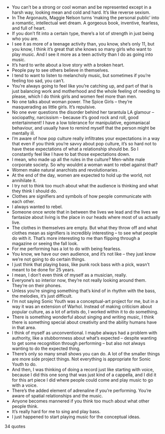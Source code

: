  - You can’t be a strong or cool woman and be represented except in a harsh way, looking mean and cold and hard. It’s like reverse sexism.
 - In The Argonauts, Maggie Nelson turns ‘making the personal public’ into a romantic, intellectual wet dream. A gorgeous book, inventive, fearless, and full of heart.
 - If you don’t fit into a certain type, there’s a lot of strength in just being who you are.
 - I see it as more of a teenage activity than, you know, she’s only 11, but you know, I think it’s great that she knows so many girls who want to play music. And I see it more as a teen activity than I do as going into music.
 - It’s hard to write about a love story with a broken heart.
 - People pay to see others believe in themselves.
 - I tend to want to listen to melancholy music, but sometimes if you’re feeling too sad, you can’t.
 - You’re always going to feel like you’re catching up, and part of that is just balancing work and motherhood and the whole feeling of needing to please, which I do think girls and women feel more than men.
 - No one talks about woman power. The Spice Girls – they’re masquerading as little girls. It’s repulsive.
 - No one ever questions the disorder behind her tarantula LA glamour – sociopathy, narcissism – because it’s good rock and roll, good entertainment! I have a low tolerance for manipulative, egomaniacal behaviour, and usually have to remind myself that the person might be mentally ill.
 - I’m aware of how pop culture really infiltrates your expectations in a way that even if you think you’re savvy about pop culture, it’s so hard not to have these expectations of what a relationship should be. So I constantly feel like I have to bat those expectations down.
 - I mean, who made up all the rules in the culture? Men-white male corporate society. So why wouldnt a woman want to rebel against that?
 - Women make natural anarchists and revolutionaries .
 - At the end of the day, women are expected to hold up the world, not annihilate it.
 - I try not to think too much about what the audience is thinking and what they think I should do.
 - Clothes are signifiers and symbols of how people communicate with each other.
 - I always wanted to rebel.
 - Someone once wrote that in between the lives we lead and the lives we fantasize about living is the place in our heads where most of us actually live.
 - The clothes in themselves are empty. But what they throw off and what clothes mean as signifiers is incredibly interesting – to see what people do with it. That’s more interesting to me than flipping through a magazine or seeing the fall look.
 - For me performing has a lot to do with being fearless.
 - You know, we have our own audience, and it’s not like – they just know we’re not going to do certain things.
 - I just think that playing bass, like punk rock bass with a pick, wasn’t meant to be done for 25 years.
 - I mean, I don’t even think of myself as a musician, really.
 - Everyone’s so interior now, they’re not really looking around them. They’re on their phones.
 - Unless you’re singing something that’s kind of in rhythm with the bass, the melodies, it’s just difficult.
 - I’m not saying Sonic Youth was a conceptual-art project for me, but in a way it was an extension of Warhol. Instead of making criticism about popular culture, as a lot of artists do, I worked within it to do something.
 - There is something wonderful about singing and writing music, I think there is something special about creativity and the ability humans have in that area.
 - I think of myself as unconventional. I maybe always had a problem with authority, like a stubbornness about what’s expected – despite wanting to get some recognition through performing – but also not always wanting to do the expected thing.
 - There’s only so many small shows you can do. A lot of the smaller things are more side project things. Not everything is appropriate for Sonic Youth to do.
 - And then, I was thinking of doing a record just like starting with voice, because I did this one song that was just kind of a cappella, and I did it for this art piece I did where people could come and play music to go with a voice.
 - There’s the added element of adrenaline if you’re performing. You’re aware of spatial relationships and the music.
 - Anyone becomes mannered if you think too much about what other people think.
 - It’s really hard for me to sing and play bass.
 - I just happened to start playing music for the conceptual ideas.

34 quotes